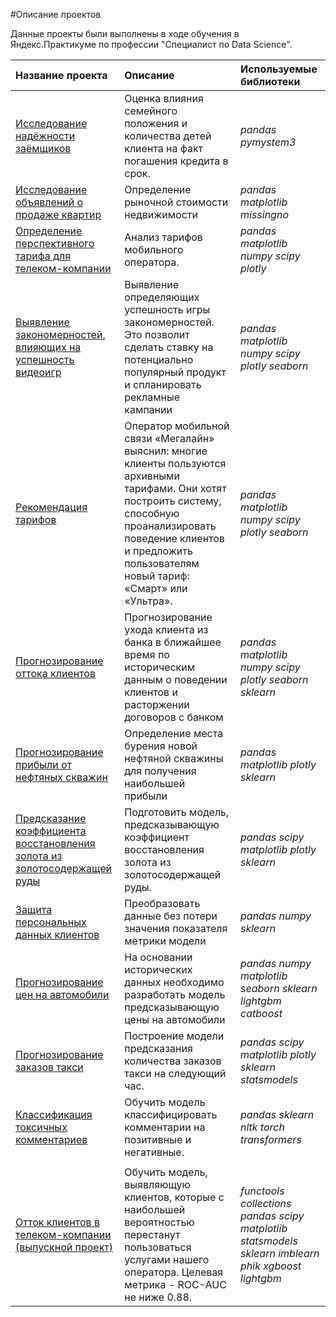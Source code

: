 #Описание проектов

Данные проекты были выполнены в ходе обучения в Яндекс.Практикуме по профессии "Специалист по Data Science".


| Название проекта                                                                                     | Описание                                                                                                                                                                                                                            | Используемые библиотеки                                                                                                                                                                                                                                                                                                                                                                                                                                                    | 
|:-----------------------------------------------------------------------------------------------------|:------------------------------------------------------------------------------------------------------------------------------------------------------------------------------------------------------------------------------------|:---------------------------------------------------------------------------------------------------------------------------------------------------------------------------------------------------------------------------------------------------------------------------------------------------------------------------------------------------------------------------------------------------------------------------------------------------------------------------|
| [Исследование надёжности заёмщиков](ya_proj_01_data_preprocessing)                                   | Оценка влияния семейного положения и количества детей клиента на факт погашения кредита в срок.                                                                                                                                     | *pandas* *pymystem3*                                                                                                                                                                                                                                                                                                                                                                                                                                                       |
| [Исследование объявлений о продаже квартир](ya_proj_02_exploratory_analysis)                         | Определение рыночной стоимости недвижимости                                                                                                                                                                                         | *pandas* *matplotlib* *missingno*                                                                                                                                                                                                                                                                                                                                                                                                                                          |
| [Определение перспективного тарифа для телеком-компании](ya_proj_03_statistical_analyzis)            | Анализ тарифов мобильного оператора.                                                                                                                                                                                                | *pandas* *matplotlib* *numpy* *scipy* *plotly*                                                                                                                                                                                                                                                                                                                                                                                                                             |
| [Выявление закономерностей, влияющих на успешность видеоигр](ya_proj_04_stream)                      | Выявление определяющих успешность игры закономерностей.  Это позволит сделать ставку на потенциально популярный продукт и спланировать рекламные кампании                                                                           | *pandas* *matplotlib* *numpy* *scipy* *plotly* *seaborn*                                                                                                                                                                                                                                                                                                                                                                                                                   |
| [Рекомендация тарифов](ya_proj_05_mobile_rate)                                                       | Оператор мобильной связи «Мегалайн» выяснил: многие клиенты пользуются архивными тарифами. Они хотят построить систему, способную проанализировать поведение клиентов и предложить пользователям новый тариф: «Смарт» или «Ультра». | *pandas* *matplotlib* *numpy* *scipy* *plotly* *seaborn*                                                                                                                                                                                                                                                                                                                                                                                                                   |
| [Прогнозирование оттока клиентов](ya_proj_06_betabank)                                               | Прогнозирование ухода клиента из банка в ближайшее время по историческим данным о поведении клиентов и расторжении договоров с банком                                                                                               | *pandas* *matplotlib* *numpy* *scipy* *plotly* *seaborn* *sklearn*                                                                                                                                                                                                                                                                                                                                                                                                         |
| [Прогнозирование прибыли от нефтяных скважин](ya_proj_07_oil_well)                                   | Определение места бурения новой нефтяной скважины для получения наибольшей прибыли                                                                                                                                                  | *pandas* *matplotlib*  *plotly*  *sklearn*                                                                                                                                                                                                                                                                                                                                                                                                                                 |
| [Предсказание коэффициента восстановления золота из золотосодержащей руды](ya_proj_08_gold_recovery) | Подготовить модель, предсказывающую коэффициент восстановления золота из золотосодержащей руды.                                                                                                                                     | *pandas* *scipy* *matplotlib* *plotly* *sklearn*                                                                                                                                                                                                                                                                                                                                                                                                                           |
| [Защита персональных данных клиентов](ya_proj_09_linear_algebra)                                     | Преобразовать данные без потери значения показателя метрики модели                                                                                                                                                                  | *pandas* *numpy* *sklearn*                                                                                                                                                                                                                                                                                                                                                                                                                                                 |
| [Прогнозирование цен на автомобили](ya_proj_10_carprice)                                             | На основании исторических данных необходимо разработать модель предсказывающую цены на автомобили                                                                                                                                   | *pandas* *numpy* *matplotlib* *seaborn* *sklearn* *lightgbm* *catboost*                                                                                                                                                                                                                                                                                                                                                                                                    |
| [Прогнозирование заказов такси](ya_proj_11_taxi_prognosis)                                           | Построение модели предсказания количества заказов такси на следующий час.                                                                                                                                                           |  *pandas* *scipy* *matplotlib* *plotly* *sklearn* *statsmodels*                                                                                                                                                                                                                                                                                                                                                                                                                                                                          |
| [Классификация токсичных комментариев](ya_proj_12_toxic)                                             | Обучить модель классифицировать комментарии на позитивные и негативные.                                                                                                                                                             |  *pandas* *sklearn* *nltk* *torch* *transformers*                                                                                                                                                                                                                                                                                                                                                                                                                                                                          |
|                                                                                                      |                                                                                                                                                                                                                                     |                                                                                                                                                                                                                                                                                                                                                                                                                                                                                                                            |
| [Отток клиентов в телеком-компании (выпускной проект)](ya_final)                                     |  Обучить модель, выявляющую клиентов, которые с наибольшей вероятностью перестанут пользоваться услугами нашего оператора. Целевая метрика - ROC-AUC не ниже 0.88.                                                                                                                                                                                                                                   |*functools* *collections* *pandas* *scipy* *matplotlib* *statsmodels* *sklearn* *imblearn* *phik* *xgboost*  *lightgbm*                                                                                                                                                                                                                                                                                                                                                                                                                                                                                                                           |


